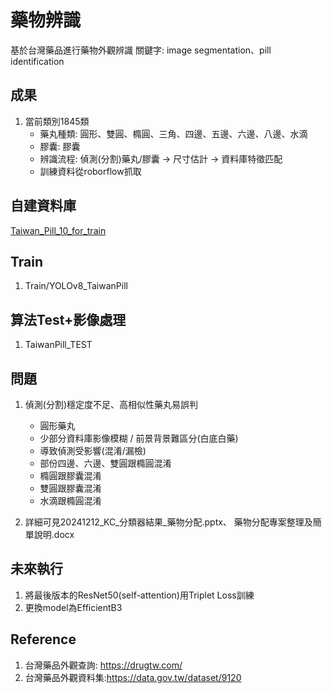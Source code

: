 # 藥物辨識
基於台灣藥品進行藥物外觀辨識
關鍵字: image segmentation、pill identification


## 成果
1. 當前類別1845類
    *    藥丸種類: 圓形、雙圓、橢圓、三角、四邊、五邊、六邊、八邊、水滴
	*    膠囊: 膠囊
	*    辨識流程: 偵測(分割)藥丸/膠囊 -> 尺寸估計 -> 資料庫特徵匹配
    *    訓練資料從roborflow抓取


## 自建資料庫
[Taiwan_Pill_10_for_train](https://universe.roboflow.com/doccampill/taiwan_pill_10_for_train)

## Train
1. Train/YOLOv8_TaiwanPill

## 算法Test+影像處理
1. TaiwanPill_TEST

## 問題
1. 偵測(分割)穩定度不足、高相似性藥丸易誤判
    *    圓形藥丸
    *    少部分資料庫影像模糊 / 前景背景難區分(白底白藥)
    *    導致偵測受影響(混淆/漏檢)
    *    部份四邊、六邊、雙圓跟橢圓混淆
    *    橢圓跟膠囊混淆
    *    雙圓跟膠囊混淆
    *    水滴跟橢圓混淆

2. 詳細可見20241212_KC_分類器結果_藥物分配.pptx、 藥物分配專案整理及簡單說明.docx

## 未來執行
1. 將最後版本的ResNet50(self-attention)用Triplet Loss訓練
2. 更換model為EfficientB3

## Reference
1. 台灣藥品外觀查詢: https://drugtw.com/
2. 台灣藥品外觀資料集:https://data.gov.tw/dataset/9120 
